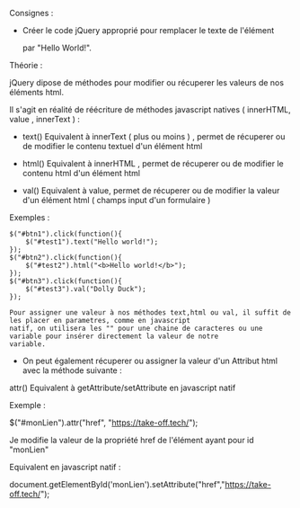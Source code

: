 Consignes :

- Créer le code jQuery approprié pour remplacer le texte de l'élément <p> par "Hello World!".




 Théorie :

 jQuery dipose de méthodes pour modifier ou récuperer les valeurs de nos éléments html.

 Il s'agit en réalité de réécriture de méthodes javascript natives ( innerHTML, value , innerText ) :

 - text()
 Equivalent à innerText ( plus ou moins ) , permet de récuperer ou de modifier le contenu textuel d'un élément html

 - html()
 Equivalent à innerHTML , permet de récuperer ou de modifier le contenu html d'un élément html

 - val()
 Equivalent à value, permet de récuperer ou de modifier la valeur d'un élément html ( champs input d'un formulaire )

  Exemples :

    $("#btn1").click(function(){
        $("#test1").text("Hello world!");
    });
    $("#btn2").click(function(){
        $("#test2").html("<b>Hello world!</b>");
    });
    $("#btn3").click(function(){
        $("#test3").val("Dolly Duck");
    });

    Pour assigner une valeur à nos méthodes text,html ou val, il suffit de les placer en parametres, comme en javascript
    natif, on utilisera les "" pour une chaine de caracteres ou une variable pour insérer directement la valeur de notre
    variable.


  - On peut également récuperer ou assigner la valeur d'un Attribut html avec la méthode suivante :

  attr()
  Equivalent à getAttribute/setAttribute en javascript natif

  Exemple :

  $("#monLien").attr("href", "https://take-off.tech/");

  Je modifie la valeur de la propriété href de l'élément ayant pour id "monLien"


  Equivalent en javascript natif :

  document.getElementById('monLien').setAttribute("href","https://take-off.tech/");








